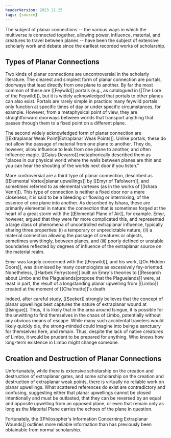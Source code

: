```yaml
---
headerVersion: 2023.11.25
tags: [source]
---
```


The subject of planar connections -- the various ways in which the multiverse is connected together, allowing power, influence, material, and creatures to travel between planes -- have been the subject of extensive scholarly work and debate since the earliest recorded works of scholarship. 

## Types of Planar Connections

Two kinds of planar connections are uncontroversial in the scholarly literature. The clearest and simplest form of planar connection are portals, doorways that lead directly from one plane to another. By far the most common of these are [[Feywild]] portals (e.g., as catalogued in [[The Lore of the Feywild]]), but it is widely acknowledged that portals to other planes can also exist. Portals are rarely simple in practice: many feywild portals only function at specific times of day or under specific circumstances, for example. However, from a metaphysical point of view, they are straightforward doorways between worlds that transport anything that passes through them to a fixed point on a different plane. 

The second widely acknowledged form of planar connection are [[Extraplanar Weak Point|Extraplanar Weak Points]]. Unlike portals, these do not allow the passage of material from one plane to another. They do, however, allow influence to leak from one plane to another, and often influence magic. [[Gaius Devarro]] metaphorically described them as "places in our physical world where the walls between planes are thin and you can hear the shouting of the worlds next door if you listen."

More controversial are a third type of planar connection, described as [[Elemental Vortex|planar upwellings]] by [[Emyr of Tafolwern]], and sometimes referred to as elemental vortexes (as in the works of [[Ishara Venn]]). This type of connection is neither a fixed door nor a mere closeness; it is said to be a bleeding or flowing or intermixing, of the essence of one plane into another. As described by Ishara, these are primarily elemental in nature: the connection that is sometimes forged at the heart of a great storm with the [[Elemental Plane of Air]], for example. Emyr, however, argued that they were far more complicated this, and represented a large class of phenomena of uncontrolled extraplanar influence, typically sharing three properties: (i) a temporary or unpredictable nature, (ii) a material connection allowing the passage of creatures or objects, sometimes unwittingly, between planes, and (iii) poorly defined or unstable boundaries reflected by degrees of influence of the extraplanar source on the material realm. 

Emyr was largely concerned with the [[Feywild]], and his work, [[On Hidden Doors]], was dismissed by many cosmologists as excessively fey-oriented. Nonetheless, [[Harbek Ferrystone]] built on Emry's theories to [[Research about Limbo and the Plaguelands|propose that the Plaguelands]] were, at least in part, the result of a longstanding planar upwelling from [[Limbo]] created at the moment of [[Cha'mutte]]'s death. 

Indeed, after careful study, [[Seeker]] strongly believes that the concept of planar upwellings best captures the nature of extraplanar wound at [[Isingue]]. Thus, it is likely that in the area around Isingue, it is possible for the unwitting to find themselves in the chaos of Limbo, potentially without any obvious means of escape. While many such accidental travelers would likely quickly die, the strong-minded could imagine into being a sanctuary for themselves here, and remain. Thus, despite the lack of native creatures of Limbo, it would be prudent to be prepared for anything. Who knows how long-term existence in Limbo might change someone.

## Creation and Destruction of Planar Connections

Unfortunately, while there is extensive scholarship on the creation and destruction of extraplanar gates, and some scholarship on the creation and destruction of extraplanar weak points, there is virtually no reliable work on planar upwellings. What scattered references do exist are contradictory and confusing, suggesting either that planar upwellings cannot be closed intentionally and must be outlasted, that they can be reversed by an equal and opposite upwelling from an opposed plane, or even that remain only as long as the Material Plane carries the echoes of the plane in question. 

Fortunately, the [[Philosopher's Information Concerning Extraplanar Wounds]] outlines more reliable information than has previously been obtainable from normal scholarship. 

